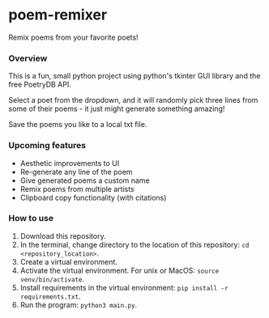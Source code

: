 # poem-remixer

Remix poems from your favorite poets! 

### Overview 

This is a fun, small python project using python's tkinter GUI library and the free PoetryDB API. 

Select a poet from the dropdown, and it will randomly pick three lines from some of their poems - it just might generate 
something amazing! 

Save the poems you like to a local txt file. 


### Upcoming features
- Aesthetic improvements to UI
- Re-generate any line of the poem
- Give generated poems a custom name
- Remix poems from multiple artists
- Clipboard copy functionality (with citations)


### How to use
1. Download this repository.
2. In the terminal, change directory to the location of this repository: `cd <repository_location>`.
3. Create a virtual environment.
4. Activate the virtual environment. For unix or MacOS: `source venv/bin/activate`.
5. Install requirements in the virtual environment: `pip install -r requirements.txt`. 
6. Run the program: `python3 main.py`.